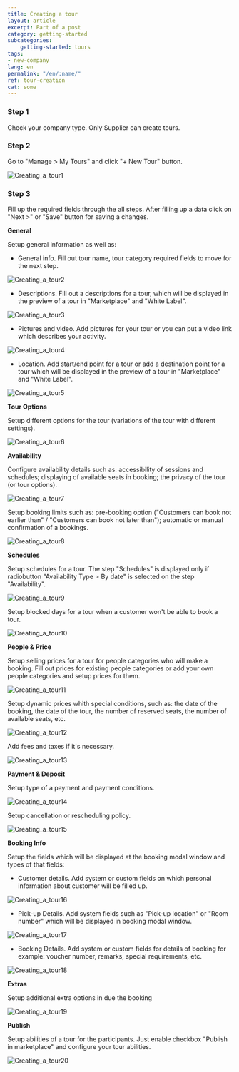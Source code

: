 ```yaml
---
title: Creating a tour
layout: article
excerpt: Part of a post
category: getting-started
subcategories:
    getting-started: tours
tags:
- new-company
lang: en
permalink: "/en/:name/"
ref: tour-creation
cat: some
---
```


### **Step 1**

Check your company type. Only Supplier can create tours.

### **Step 2**

Go to "Manage > My Tours" and click "+ New Tour" button.

![Creating_a_tour1](/assets/images/creating_a_tour1.png)

### **Step 3**

Fill up the required fields through the all steps. After filling up a data click on "Next >" or "Save" button for saving a changes.

**General**

Setup general information as well as:

- General info. Fill out tour name, tour category required fields to move for the next step.

![Creating_a_tour2](/assets/images/creating_a_tour2.png)

- Descriptions. Fill out a descriptions for a tour, which will be displayed in the preview of a tour in "Marketplace" and "White Label".

![Creating_a_tour3](/assets/images/creating_a_tour3.png)

- Pictures and video. Add pictures for your tour or you can put a video link which describes your activity.

![Creating_a_tour4](/assets/images/creating_a_tour4.png)

- Location. Add start/end point for a tour or add a destination point for a tour which will be displayed in the preview of a tour in "Marketplace" and "White Label".

![Creating_a_tour5](/assets/images/creating_a_tour5.png)

**Tour Options**

Setup different options for the tour (variations of the tour with different settings).

![Creating_a_tour6](/assets/images/creating_a_tour6.png)

**Availability**

Configure availability details such as: accessibility of sessions and schedules; displaying of available seats in booking; the privacy of the tour (or tour options).

![Creating_a_tour7](/assets/images/creating_a_tour7.png)

Setup booking limits such as: pre-booking option ("Customers can book not earlier than" / "Customers can book not later than"); automatic or manual confirmation of a bookings.

![Creating_a_tour8](/assets/images/creating_a_tour8.png)

**Schedules**

Setup schedules for a tour. The step "Schedules" is displayed only if radiobutton "Availability Type > By date" is selected on the step "Availability".

![Creating_a_tour9](/assets/images/creating_a_tour9.png)

Setup blocked days for a tour when a customer won't be able to book a tour.

![Creating_a_tour10](/assets/images/creating_a_tour10.png)

**People & Price**

Setup selling prices for a tour for people categories who will make a booking. Fill out prices for existing people categories or add your own people categories and setup prices for them.

![Creating_a_tour11](/assets/images/creating_a_tour11.png)

Setup dynamic prices whith special conditions, such as: the date of the booking, the date of the tour, the number of reserved seats, the number of available seats, etc.

![Creating_a_tour12](/assets/images/creating_a_tour12.png)

Add fees and taxes if it's necessary.

![Creating_a_tour13](/assets/images/creating_a_tour13.png)

**Payment & Deposit**

Setup type of a payment and payment conditions.

![Creating_a_tour14](/assets/images/creating_a_tour14.png)

Setup cancellation or rescheduling policy.

![Creating_a_tour15](/assets/images/creating_a_tour15.png)

**Booking Info**

Setup the fields which will be displayed at the booking modal window and types of that fields:

- Customer details. Add system or custom fields on which personal information about customer will be filled up.

![Creating_a_tour16](/assets/images/creating_a_tour16.png)

- Pick-up Details. Add system fields such as "Pick-up location" or "Room number" which will be displayed in booking modal window.

![Creating_a_tour17](/assets/images/creating_a_tour17.png)

- Booking Details. Add system or custom fields for details of booking for example: voucher number, remarks, special requirements, etc.

![Creating_a_tour18](/assets/images/creating_a_tour18.png)

**Extras**

Setup additional extra options in due the booking

![Creating_a_tour19](/assets/images/creating_a_tour19.png)

**Publish**

Setup abilities of a tour for the participants. Just enable checkbox "Publish in marketplace" and configure your tour abilities.

![Creating_a_tour20](/assets/images/creating_a_tour20.png)

